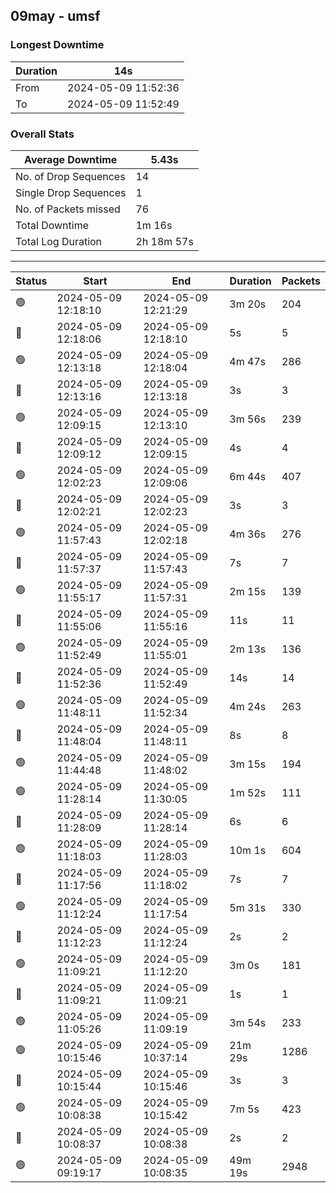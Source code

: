 
## 09may - umsf

### Longest Downtime

Duration | 14s
---- | ----
From | 2024-05-09 11:52:36
To | 2024-05-09 11:52:49

### Overall Stats

Average Downtime | 5.43s
---- | ----
No. of Drop Sequences | 14
Single Drop Sequences | 1
No. of Packets missed | 76
Total Downtime | 1m 16s
Total Log Duration | 2h 18m 57s


---------

Status | Start | End | Duration | Packets
---- | ---- | ---- | ---- | ----
🟢 | 2024-05-09 12:18:10 | 2024-05-09 12:21:29 | 3m 20s | 204
🔴 | 2024-05-09 12:18:06 | 2024-05-09 12:18:10 | 5s | 5
🟢 | 2024-05-09 12:13:18 | 2024-05-09 12:18:04 | 4m 47s | 286
🔴 | 2024-05-09 12:13:16 | 2024-05-09 12:13:18 | 3s | 3
🟢 | 2024-05-09 12:09:15 | 2024-05-09 12:13:10 | 3m 56s | 239
🔴 | 2024-05-09 12:09:12 | 2024-05-09 12:09:15 | 4s | 4
🟢 | 2024-05-09 12:02:23 | 2024-05-09 12:09:06 | 6m 44s | 407
🔴 | 2024-05-09 12:02:21 | 2024-05-09 12:02:23 | 3s | 3
🟢 | 2024-05-09 11:57:43 | 2024-05-09 12:02:18 | 4m 36s | 276
🔴 | 2024-05-09 11:57:37 | 2024-05-09 11:57:43 | 7s | 7
🟢 | 2024-05-09 11:55:17 | 2024-05-09 11:57:31 | 2m 15s | 139
🔴 | 2024-05-09 11:55:06 | 2024-05-09 11:55:16 | 11s | 11
🟢 | 2024-05-09 11:52:49 | 2024-05-09 11:55:01 | 2m 13s | 136
🔴 | 2024-05-09 11:52:36 | 2024-05-09 11:52:49 | 14s | 14
🟢 | 2024-05-09 11:48:11 | 2024-05-09 11:52:34 | 4m 24s | 263
🔴 | 2024-05-09 11:48:04 | 2024-05-09 11:48:11 | 8s | 8
🟢 | 2024-05-09 11:44:48 | 2024-05-09 11:48:02 | 3m 15s | 194
🟢 | 2024-05-09 11:28:14 | 2024-05-09 11:30:05 | 1m 52s | 111
🔴 | 2024-05-09 11:28:09 | 2024-05-09 11:28:14 | 6s | 6
🟢 | 2024-05-09 11:18:03 | 2024-05-09 11:28:03 | 10m 1s | 604
🔴 | 2024-05-09 11:17:56 | 2024-05-09 11:18:02 | 7s | 7
🟢 | 2024-05-09 11:12:24 | 2024-05-09 11:17:54 | 5m 31s | 330
🔴 | 2024-05-09 11:12:23 | 2024-05-09 11:12:24 | 2s | 2
🟢 | 2024-05-09 11:09:21 | 2024-05-09 11:12:20 | 3m 0s | 181
🔴 | 2024-05-09 11:09:21 | 2024-05-09 11:09:21 | 1s | 1
🟢 | 2024-05-09 11:05:26 | 2024-05-09 11:09:19 | 3m 54s | 233
🟢 | 2024-05-09 10:15:46 | 2024-05-09 10:37:14 | 21m 29s | 1286
🔴 | 2024-05-09 10:15:44 | 2024-05-09 10:15:46 | 3s | 3
🟢 | 2024-05-09 10:08:38 | 2024-05-09 10:15:42 | 7m 5s | 423
🔴 | 2024-05-09 10:08:37 | 2024-05-09 10:08:38 | 2s | 2
🟢 | 2024-05-09 09:19:17 | 2024-05-09 10:08:35 | 49m 19s | 2948